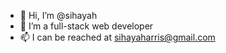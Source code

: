 - 👋 Hi, I’m @sihayah
- 👀 I’m a full-stack web developer
- 📫 I can be reached at sihayaharris@gmail.com

<!---
sihayah/sihayah is a ✨ special ✨ repository because its `README.md` (this file) appears on your GitHub profile.
You can click the Preview link to take a look at your changes.
--->
